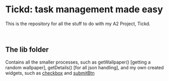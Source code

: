 <h1>Tickd: task management made easy</h1>

<p>This is the repository for all the stuff to do with my A2 Project, Tickd.</p>
<br>

<h2>The <b>lib</b> folder</h2>
<p>Contains all the smaller processes, such as getWallpaper() [getting a random wallpaper], getDetails() [for all json handling], and my own created widgets, such as <a href="lib//checkbox_customTk.py">checkbox</a> and <a href="lib//submitBtn.py">submitBtn</a></p>